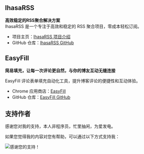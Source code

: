 ## lhasaRSS

**高效稳定的RSS聚合解决方案**  
lhasaRSS 是一个专注于高效和稳定的 RSS 聚合项目，零成本轻松订阅。
- 项目主页：[lhasaRSS 项目介绍](https://lhasa.icu/ReconstructThelhasaRSSProject.html)  
- GitHub 仓库：[lhasaRSS GitHub](https://github.com/achuanya/lhasaRSS)

## EasyFill

**简易填充，让每一次评论更自然，与你的博友互动无缝连接**

EasyFill 评论表单填充自动化工具，提升博客评论的便捷性和互动体验。

- Chrome 应用商店：[EasyFill]()
- GitHub 仓库：[EasyFill GitHub](https://github.com/achuanya/EasyFill)


## 支持作者

感谢您对我的支持，本人非程序员，忙里抽闲，为爱发电。

如果您觉得我的内容对您有帮助，可以通过以下方式支持我：

<img src="/images/Appreciation-code.jpg" title="感谢您的支持！" style="max-width:50%" />
